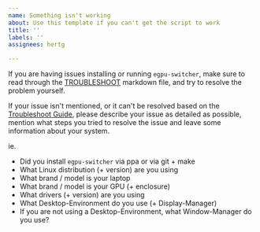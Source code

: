 ```yaml
---
name: Something isn't working
about: Use this template if you can't get the script to work
title: ''
labels: ''
assignees: hertg

---
```


If you are having issues installing or running `egpu-switcher`, make sure to read through the [TROUBLESHOOT](https://github.com/hertg/egpu-switcher/blob/master/TROUBLESHOOT.md) markdown file, and try to resolve the problem yourself.

If your issue isn't mentioned, or it can't be resolved based on the [Troubleshoot Guide](https://github.com/hertg/egpu-switcher/blob/master/TROUBLESHOOT.md), please describe your issue as detailed as possible, mention what steps you tried to resolve the issue and leave some information about your system.

ie.
- Did you install `egpu-switcher` via ppa or via git + make
- What Linux distribution (+ version) are you using
- What brand / model is your laptop
- What brand / model is your GPU (+ enclosure)
- What drivers (+ version) are you using
- What Desktop-Environment do you use (+ Display-Manager)
- If you are not using a Desktop-Environment, what Window-Manager do you use?
